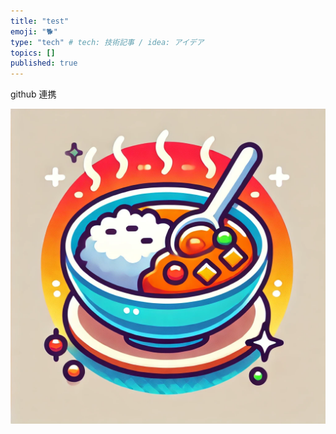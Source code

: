 ```yaml
---
title: "test"
emoji: "🐕"
type: "tech" # tech: 技術記事 / idea: アイデア
topics: []
published: true
---
```


github 連携

![image](/images/curry_everyday.webp)
